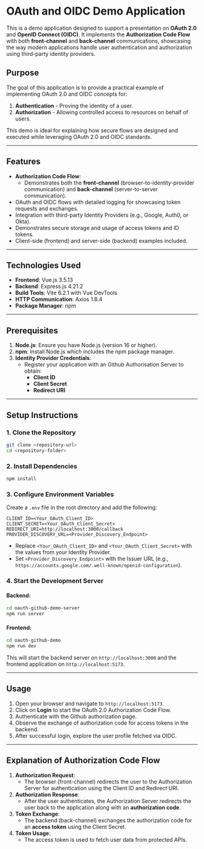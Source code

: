 # OAuth and OIDC Demo Application

This is a demo application designed to support a presentation on **OAuth 2.0** and **OpenID Connect (OIDC)**. It implements the **Authorization Code Flow** with both **front-channel** and **back-channel** communications, showcasing the way modern applications handle user authentication and authorization using third-party identity providers.

## Purpose

The goal of this application is to provide a practical example of implementing OAuth 2.0 and OIDC concepts for:

1. **Authentication** - Proving the identity of a user.
2. **Authorization** - Allowing controlled access to resources on behalf of users.

This demo is ideal for explaining how secure flows are designed and executed while leveraging OAuth 2.0 and OIDC standards.

---

## Features

- **Authorization Code Flow**:
   - Demonstrates both the **front-channel** (browser-to-identity-provider communication) and **back-channel** (server-to-server communication).
- OAuth and OIDC flows with detailed logging for showcasing token requests and exchanges.
- Integration with third-party Identity Providers (e.g., Google, Auth0, or Okta).
- Demonstrates secure storage and usage of access tokens and ID tokens.
- Client-side (frontend) and server-side (backend) examples included.

---

## Technologies Used

- **Frontend**: Vue.js 3.5.13
- **Backend**: Express.js 4.21.2
- **Build Tools**: Vite 6.2.1 with Vue DevTools
- **HTTP Communication**: Axios 1.8.4
- **Package Manager**: npm

---

## Prerequisites

1. **Node.js**: Ensure you have Node.js (version 16 or higher).
2. **npm**: Install Node.js which includes the npm package manager.
3. **Identity Provider Credentials**:
   - Register your application with an Github Authorisation Server to obtain:
      - **Client ID**
      - **Client Secret**
      - **Redirect URI**

---

## Setup Instructions

### 1. Clone the Repository
```bash
git clone <repository-url>
cd <repository-folder>
```

### 2. Install Dependencies
```bash
npm install
```

### 3. Configure Environment Variables

Create a `.env` file in the root directory and add the following:
```env
CLIENT_ID=<Your_OAuth_Client_ID>
CLIENT_SECRET=<Your_OAuth_Client_Secret>
REDIRECT_URI=http://localhost:3000/callback
PROVIDER_DISCOVERY_URL=<Provider_Discovery_Endpoint>
```

- Replace `<Your_OAuth_Client_ID>` and `<Your_OAuth_Client_Secret>` with the values from your Identity Provider.
- Set `<Provider_Discovery_Endpoint>` with the Issuer URL (e.g., `https://accounts.google.com/.well-known/openid-configuration`).

### 4. Start the Development Server

#### Backend:
```bash
cd oauth-github-demo-server
npm run server
```

#### Frontend:
```bash
cd oauth-github-demo
npm run dev
```

This will start the backend server on `http://localhost:3000` and the frontend application on `http://localhost:5173`.

---

## Usage

1. Open your browser and navigate to `http://localhost:5173`.
2. Click on **Login** to start the OAuth 2.0 Authorization Code Flow.
3. Authenticate with the Github authorization page.
4. Observe the exchange of authorization code for access tokens in the backend.
5. After successful login, explore the user profile fetched via OIDC.

---

## Explanation of Authorization Code Flow

1. **Authorization Request**:
   - The browser (front-channel) redirects the user to the Authorization Server for authentication using the Client ID and Redirect URI.
2. **Authorization Response**:
   - After the user authenticates, the Authorization Server redirects the user back to the application along with an **authorization code**.
3. **Token Exchange**:
   - The backend (back-channel) exchanges the authorization code for an **access token** using the Client Secret.
4. **Token Usage**:
   - The access token is used to fetch user data from protected APIs.
